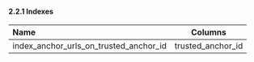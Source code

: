 #### 2.2.1 Indexes

| Name        | Columns           |
|:----------- |:-----------------:|
| index_anchor_urls_on_trusted_anchor_id | trusted_anchor_id |